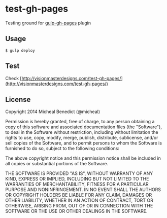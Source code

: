 # test-gh-pages

Testing ground for [gulp-gh-pages](http://github.com/rowoot/gulp-gh-pages) plugin

## Usage
````
$ gulp deploy
````

## Test
Check [http://visionmasterdesigns.com/test-gh-pages/](http://visionmasterdesigns.com/test-gh-pages/)


## License
Copyright 2014 Micheal Benedict (@micheal)

Permission is hereby granted, free of charge, to any person obtaining
a copy of this software and associated documentation files (the
"Software"), to deal in the Software without restriction, including
without limitation the rights to use, copy, modify, merge, publish,
distribute, sublicense, and/or sell copies of the Software, and to
permit persons to whom the Software is furnished to do so, subject to
the following conditions:

The above copyright notice and this permission notice shall be
included in all copies or substantial portions of the Software.

THE SOFTWARE IS PROVIDED "AS IS", WITHOUT WARRANTY OF ANY KIND,
EXPRESS OR IMPLIED, INCLUDING BUT NOT LIMITED TO THE WARRANTIES OF
MERCHANTABILITY, FITNESS FOR A PARTICULAR PURPOSE AND
NONINFRINGEMENT. IN NO EVENT SHALL THE AUTHORS OR COPYRIGHT HOLDERS BE
LIABLE FOR ANY CLAIM, DAMAGES OR OTHER LIABILITY, WHETHER IN AN ACTION
OF CONTRACT, TORT OR OTHERWISE, ARISING FROM, OUT OF OR IN CONNECTION
WITH THE SOFTWARE OR THE USE OR OTHER DEALINGS IN THE SOFTWARE.
